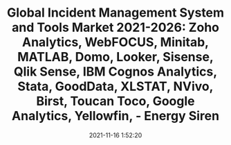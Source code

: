 ---
"title": "Global Incident Management System and Tools Market 2021-2026: Zoho Analytics, WebFOCUS, Minitab, MATLAB, Domo, Looker, Sisense, Qlik Sense, IBM Cognos Analytics, Stata, GoodData, XLSTAT, NVivo, Birst, Toucan Toco, Google Analytics, Yellowfin, - Energy Siren"
"date": "2021-11-16 1:52:20"
"feed_name": "GOOGLENEWSINDUSTRIAL"
"feed_website": "https://news.google.com/search?q=industrial%2Bincident&hl=en-US&gl=US&ceid=US:en"
"feed_rss": "https://news.google.com/rss/search?q=industrial%2Bincident&hl=en-US&gl=US&ceid=US:en"
"link": "https://energysiren.co.ke/2021/11/16/global-incident-management-system-and-tools-market-2021-2026-zoho-analytics-webfocus-minitab-matlab-domo-looker-sisense-qlik-sense-ibm-cognos-analytics-stata-gooddata-xlstat-nvivo-birst/"
"source": "{'href': 'https://energysiren.co.ke', 'title': 'Energy Siren'}"
"file": "_posts/2021-1-1-4daac10b3bb81f96f296ad5232c3dc54000f4899.md"
"accident": "0"
"drilling": "0"
"dead": "0"
"injured": "0"
"arrested": "0"
"place": "unknown place"
"where": "unknown site"
"causes": "unknown"
"place_uri": "unknown place"
---